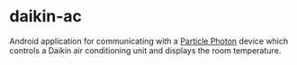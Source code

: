 # daikin-ac

Android application for communicating with a [Particle Photon](https://store.particle.io/?product=particle-photon)
device which controls a Daikin air conditioning unit and displays the room temperature.
